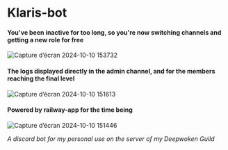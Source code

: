 # Klaris-bot
#### You've been inactive for too long, so you're now switching channels and getting a new role for free
![Capture d’écran 2024-10-10 153732](https://github.com/user-attachments/assets/f31e1522-a432-464e-96b8-84441da53f79)
#### The logs displayed directly in the admin channel, and for the members reaching the final level
![Capture d’écran 2024-10-10 151613](https://github.com/user-attachments/assets/a9fcca0e-a469-4741-a66c-ba8f1e35bcdb)
#### Powered by railway-app for the time being
![Capture d’écran 2024-10-10 151446](https://github.com/user-attachments/assets/3e940378-5fe0-4b52-8713-d1652f08faa5)

*A discord bot for my personal use on the server of my Deepwoken Guild*
